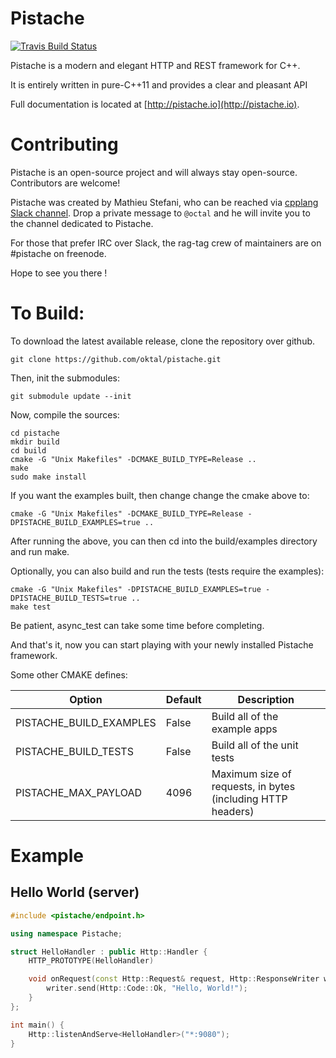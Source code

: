# Pistache

[![Travis Build Status](https://travis-ci.org/oktal/pistache.svg?branch=master)](https://travis-ci.org/oktal/pistache)

Pistache is a modern and elegant HTTP and REST framework for C++.

It is entirely written in pure-C++11 and provides a clear and pleasant API

Full documentation is located at [http://pistache.io](http://pistache.io).

# Contributing

Pistache is an open-source project and will always stay open-source.  Contributors are welcome!

Pistache was created by Mathieu Stefani, who can be reached via [cpplang Slack channel](https://cpplang.now.sh/). Drop a private message to `@octal` and he will invite you to the channel dedicated to Pistache.

For those that prefer IRC over Slack, the rag-tag crew of maintainers are on #pistache on freenode.

Hope to see you there !

# To Build:

To download the latest available release, clone the repository over github.

    git clone https://github.com/oktal/pistache.git

Then, init the submodules:

    git submodule update --init

Now, compile the sources:

    cd pistache
    mkdir build
    cd build
    cmake -G "Unix Makefiles" -DCMAKE_BUILD_TYPE=Release ..
    make
    sudo make install

If you want the examples built, then change change the cmake above to:

    cmake -G "Unix Makefiles" -DCMAKE_BUILD_TYPE=Release -DPISTACHE_BUILD_EXAMPLES=true ..

After running the above, you can then cd into the build/examples directory and run make.

Optionally, you can also build and run the tests (tests require the examples):

    cmake -G "Unix Makefiles" -DPISTACHE_BUILD_EXAMPLES=true -DPISTACHE_BUILD_TESTS=true ..
    make test

Be patient, async_test can take some time before completing.

And that's it, now you can start playing with your newly installed Pistache framework.

Some other CMAKE defines:

| Option                    | Default     | Description                                                 |
|---------------------------|-------------|-------------------------------------------------------------|
| PISTACHE_BUILD_EXAMPLES   | False       | Build all of the example apps                               |
| PISTACHE_BUILD_TESTS      | False       | Build all of the unit tests                                 |
| PISTACHE_MAX_PAYLOAD      | 4096        | Maximum size of requests, in bytes (including HTTP headers) |

# Example

## Hello World (server)

```cpp
#include <pistache/endpoint.h>

using namespace Pistache;

struct HelloHandler : public Http::Handler {
    HTTP_PROTOTYPE(HelloHandler)

    void onRequest(const Http::Request& request, Http::ResponseWriter writer) {
        writer.send(Http::Code::Ok, "Hello, World!");
    }
};

int main() {
    Http::listenAndServe<HelloHandler>("*:9080");
}
```

